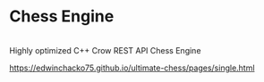 # Chess Engine
<br>
Highly optimized C++ Crow REST API Chess Engine
<br>

https://edwinchacko75.github.io/ultimate-chess/pages/single.html<br>
